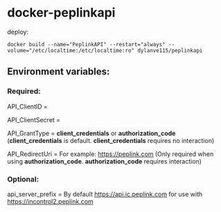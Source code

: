 # docker-peplinkapi
deploy:
```
docker build --name="PeplinkAPI" --restart="always" --volume="/etc/localtime:/etc/localtime:ro" dylanve115/peplinkapi
```
## Environment variables:
### Required:
API_ClientID = 

API_ClientSecret = 

API_GrantType = **client_credentials** or **authorization_code** (**client_credentials** is default. **client_credentials** requires no interaction)

API_RedirectUri = For example: https://peplink.com (Only required when using **authorization_code**. **authorization_code** requires interaction)

### Optional:
 
api_server_prefix = By default https://api.ic.peplink.com for use with https://incontrol2.peplink.com
